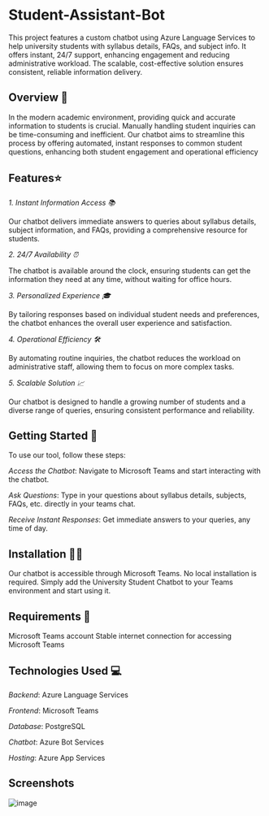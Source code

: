 # Student-Assistant-Bot
This project features a custom chatbot using Azure Language Services to help university students with syllabus details, FAQs, and subject info. It offers instant, 24/7 support, enhancing engagement and reducing administrative workload. The scalable, cost-effective solution ensures consistent, reliable information delivery.

## Overview 🔭
In the modern academic environment, providing quick and accurate information to students is crucial. Manually handling student inquiries can be time-consuming and inefficient. Our chatbot aims to streamline this process by offering automated, instant responses to common student questions, enhancing both student engagement and operational efficiency

## Features⭐
*1. Instant Information Access 📚*

Our chatbot delivers immediate answers to queries about syllabus details, subject information, and FAQs, providing a comprehensive resource for students.

*2. 24/7 Availability ⏰*

The chatbot is available around the clock, ensuring students can get the information they need at any time, without waiting for office hours.

*3. Personalized Experience 🎓*

By tailoring responses based on individual student needs and preferences, the chatbot enhances the overall user experience and satisfaction.

*4. Operational Efficiency 🛠*

By automating routine inquiries, the chatbot reduces the workload on administrative staff, allowing them to focus on more complex tasks.

*5. Scalable Solution 📈*

Our chatbot is designed to handle a growing number of students and a diverse range of queries, ensuring consistent performance and reliability.

## Getting Started 🚀
To use our tool, follow these steps:

*Access the Chatbot*: Navigate to Microsoft Teams and start interacting with the chatbot.

*Ask Questions*: Type in your questions about syllabus details, subjects, FAQs, etc. directly in your teams chat.

*Receive Instant Responses*: Get immediate answers to your queries, any time of day.


## Installation 🔨🔧
Our chatbot is accessible through Microsoft Teams. No local installation is required. Simply add the University Student Chatbot to your Teams environment and start using it.

## Requirements 🔧
Microsoft Teams account
Stable internet connection for accessing Microsoft Teams

## Technologies Used 💻

*Backend*: Azure Language Services

*Frontend*: Microsoft Teams

*Database*: PostgreSQL

*Chatbot*: Azure Bot Services

*Hosting*: Azure App Services

## Screenshots
![image](https://github.com/SparklinStar/Student-Assistant/assets/105942415/5d29c79f-05b6-41c9-aa99-b75fafafed1d)
